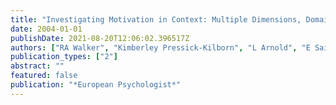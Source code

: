 ```yaml
---
title: "Investigating Motivation in Context: Multiple Dimensions, Domains and Assessments"
date: 2004-01-01
publishDate: 2021-08-20T12:06:02.396517Z
authors: ["RA Walker", "Kimberley Pressick-Kilborn", "L Arnold", "E Sainsbury"]
publication_types: ["2"]
abstract: ""
featured: false
publication: "*European Psychologist*"
---
```


